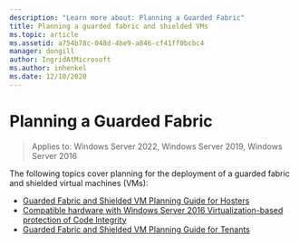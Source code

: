 ```yaml
---
description: "Learn more about: Planning a Guarded Fabric"
title: Planning a guarded fabric and shielded VMs
ms.topic: article
ms.assetid: a754b78c-048d-4be9-a846-cf41ff0bcbc4
manager: dongill
author: IngridAtMicrosoft
ms.author: inhenkel
ms.date: 12/10/2020
---
```


# Planning a Guarded Fabric

>Applies to: Windows Server 2022, Windows Server 2019, Windows Server 2016

The following topics cover planning for the deployment of a guarded fabric and shielded virtual machines (VMs):

- [Guarded Fabric and Shielded VM Planning Guide for Hosters](guarded-fabric-planning-for-hosters.md)
- [Compatible hardware with Windows Server 2016 Virtualization-based protection of Code Integrity](guarded-fabric-compatible-hardware-with-virtualization-based-protection-of-code-integrity.md)
- [Guarded Fabric and Shielded VM Planning Guide for Tenants](guarded-fabric-shielded-vm-planning-for-tenants.md)
